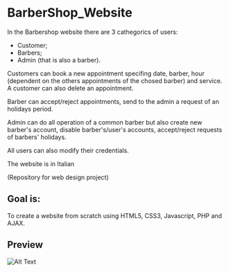 # BarberShop_Website
In the Barbershop website there are 3 cathegorics of users:
- Customer;
- Barbers; 
- Admin (that is also a barber).

Customers can book a new appointment specifing date, barber, hour (dependent on the others appointments of the chosed barber) and service. A customer can also delete an appointment.

Barber can accept/reject appointments, send to the admin a request of an holidays period.

Admin can do all operation of a common barber but also create new barber's account, disable barber's/user's accounts, accept/reject requests of barbers' holidays.

All users can also modify their credentials.

The website is in Italian

(Repository for web design project)

## Goal is:
To create a website from scratch using HTML5, CSS3, Javascript, PHP and AJAX.

## Preview
![Alt Text](site_usage.gif)
